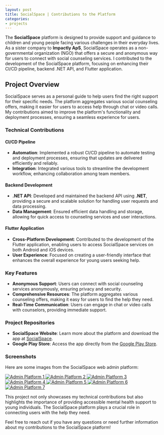 ```yaml
---
layout: post
title: SocialSpace | Contributions to the Platform
categories:
- projects
---
```


The **SocialSpace** platform is designed to provide support and guidance to children and young people facing various challenges in their everyday lives. As a sister company to **Impactly ApS**, SocialSpace operates as a non-governmental organization (NGO) that offers a secure and anonymous way for users to connect with social counseling services. I contributed to the development of the SocialSpace platform, focusing on enhancing their CI/CD pipeline, backend .NET API, and Flutter application.

## Project Overview

SocialSpace serves as a personal guide to help users find the right support for their specific needs. The platform aggregates various social counseling offers, making it easier for users to access help through chat or video calls. My contributions aimed to improve the platform's functionality and deployment processes, ensuring a seamless experience for users.

### Technical Contributions

#### CI/CD Pipeline
- **Automation**: Implemented a robust CI/CD pipeline to automate testing and deployment processes, ensuring that updates are delivered efficiently and reliably.
- **Integration**: Integrated various tools to streamline the development workflow, enhancing collaboration among team members.

#### Backend Development
- **.NET API**: Developed and maintained the backend API using **.NET**, providing a secure and scalable solution for handling user requests and data processing.
- **Data Management**: Ensured efficient data handling and storage, allowing for quick access to counseling services and user interactions.

#### Flutter Application
- **Cross-Platform Development**: Contributed to the development of the Flutter application, enabling users to access SocialSpace services on both Android and iOS devices.
- **User Experience**: Focused on creating a user-friendly interface that enhances the overall experience for young users seeking help.

### Key Features
- **Anonymous Support**: Users can connect with social counseling services anonymously, ensuring privacy and security.
- **Comprehensive Resources**: The platform aggregates various counseling offers, making it easy for users to find the help they need.
- **Real-Time Communication**: Users can engage in chat or video calls with counselors, providing immediate support.

### Project Repositories
- **SocialSpace Website**: Learn more about the platform and download the app at [SocialSpace](https://www.socialspace.dk/hent-app).
- **Google Play Store**: Access the app directly from the [Google Play Store](https://play.google.com/store/apps/details?id=dk.innosocial.diti).

### Screenshots
Here are some images from the SocialSpace web admin platform:

<div class="carousel-container" id="carousel1">
  <a class="carousel-button left" onclick="moveCarousel('carousel1', -1)">
    <i class="fa fa-solid fa-chevron-left fa-2x"></i>
  </a>
  <div class="image-carousel">
    <div class="image-gallery">
      <div class="image-row" id="imageRow1">
        <a href="/assets/images/2025/01/28/1.png" target="_blank">
          <img src="/assets/images/2025/01/28/1.png" alt="Admin Platform 1" class="thumbnail">
        </a>
        <a href="/assets/images/2025/01/28/2.png" target="_blank">
          <img src="/assets/images/2025/01/28/2.png" alt="Admin Platform 2" class="thumbnail">
        </a>
        <a href="/assets/images/2025/01/28/3.png" target="_blank">
          <img src="/assets/images/2025/01/28/3.png" alt="Admin Platform 3" class="thumbnail">
        </a>
        <a href="/assets/images/2025/01/28/4.png" target="_blank">
          <img src="/assets/images/2025/01/28/4.png" alt="Admin Platform 4" class="thumbnail">
        </a>
        <a href="/assets/images/2025/01/28/5.png" target="_blank">
          <img src="/assets/images/2025/01/28/5.png" alt="Admin Platform 5" class="thumbnail">
        </a>
        <a href="/assets/images/2025/01/28/6.png" target="_blank">
          <img src="/assets/images/2025/01/28/6.png" alt="Admin Platform 6" class="thumbnail">
        </a>
        <a href="/assets/images/2025/01/28/7.png" target="_blank">
          <img src="/assets/images/2025/01/28/7.png" alt="Admin Platform 7" class="thumbnail">
        </a>
      </div>
    </div>
  </div>
  <a class="carousel-button right" onclick="moveCarousel('carousel1', 1)">
    <i class="fa fa-solid fa-chevron-right fa-2x"></i>
  </a>
</div>

This project not only showcases my technical contributions but also highlights the importance of providing accessible mental health support to young individuals. The SocialSpace platform plays a crucial role in connecting users with the help they need.

Feel free to reach out if you have any questions or need further information about my contributions to the SocialSpace platform!